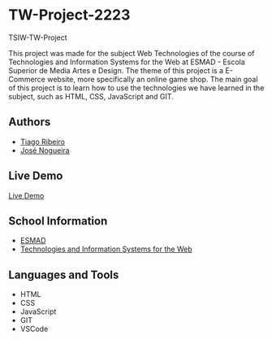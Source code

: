 # TW-Project-2223

TSIW-TW-Project

This project was made for the subject Web Technologies of
the course of Technologies and Information Systems for the Web at
ESMAD - Escola Superior de Media Artes e Design. The theme of this
project is a E-Commerce website, more specifically an online game
shop. The main goal of this project is to learn how to use the
technologies we have learned in the subject, such as HTML, CSS,
JavaScript and GIT.

## Authors

- [Tiago Ribeiro](https://github.com/TiagoRibeiro25)
- [José Nogueira](https://github.com/JoseNogueira13)

## Live Demo

[Live Demo](https://tsiw-tw-project-2223.up.railway.app/)

<!-- school information and course -->
## School Information

- [ESMAD](https://www.esmad.ipp.pt/)
- [Technologies and Information Systems for the Web](https://www.esmad.ipp.pt/cursos/licenciatura/663)

## Languages and Tools

- HTML
- CSS
- JavaScript
- GIT
- VSCode
